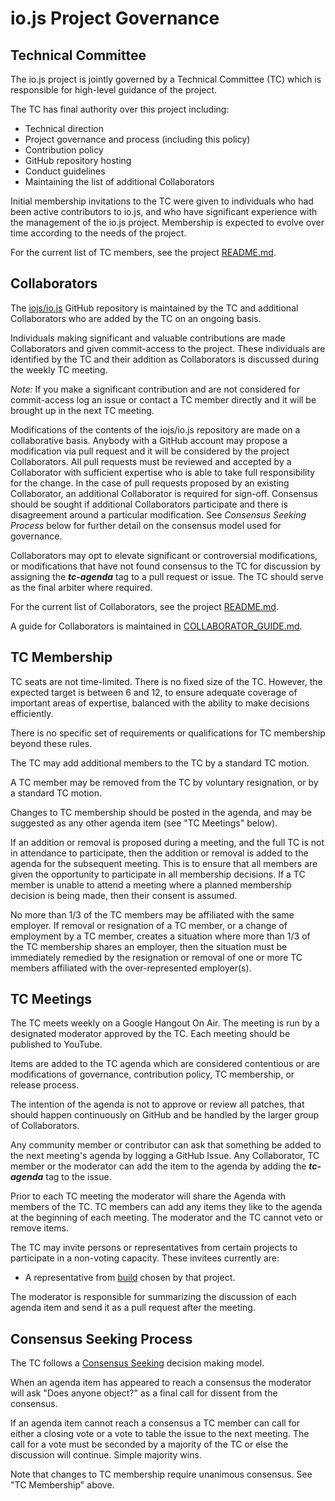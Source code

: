 # io.js Project Governance

## Technical Committee

The io.js project is jointly governed by a Technical Committee (TC)
which is responsible for high-level guidance of the project.

The TC has final authority over this project including:

* Technical direction
* Project governance and process (including this policy)
* Contribution policy
* GitHub repository hosting
* Conduct guidelines
* Maintaining the list of additional Collaborators

Initial membership invitations to the TC were given to individuals who
had been active contributors to io.js, and who have significant
experience with the management of the io.js project. Membership is
expected to evolve over time according to the needs of the project.

For the current list of TC members, see the project
[README.md](./README.md#current-project-team-members).

## Collaborators

The [iojs/io.js](https://github.com/iojs/io.js) GitHub repository is
maintained by the TC and additional Collaborators who are added by the
TC on an ongoing basis.

Individuals making significant and valuable contributions are made
Collaborators and given commit-access to the project. These
individuals are identified by the TC and their addition as
Collaborators is discussed during the weekly TC meeting.

_Note:_ If you make a significant contribution and are not considered
for commit-access log an issue or contact a TC member directly and it
will be brought up in the next TC meeting.

Modifications of the contents of the iojs/io.js repository are made on
a collaborative basis. Anybody with a GitHub account may propose a
modification via pull request and it will be considered by the project
Collaborators. All pull requests must be reviewed and accepted by a
Collaborator with sufficient expertise who is able to take full
responsibility for the change. In the case of pull requests proposed
by an existing Collaborator, an additional Collaborator is required
for sign-off. Consensus should be sought if additional Collaborators
participate and there is disagreement around a particular
modification. See _Consensus Seeking Process_ below for further detail
on the consensus model used for governance.

Collaborators may opt to elevate significant or controversial
modifications, or modifications that have not found consensus to the
TC for discussion by assigning the ***tc-agenda*** tag to a pull
request or issue. The TC should serve as the final arbiter where
required.

For the current list of Collaborators, see the project
[README.md](./README.md#current-project-team-members).

A guide for Collaborators is maintained in
[COLLABORATOR_GUIDE.md](./COLLABORATOR_GUIDE.md).

## TC Membership

TC seats are not time-limited.  There is no fixed size of the TC.
However, the expected target is between 6 and 12, to ensure adequate
coverage of important areas of expertise, balanced with the ability to
make decisions efficiently.

There is no specific set of requirements or qualifications for TC
membership beyond these rules.

The TC may add additional members to the TC by a standard TC motion.

A TC member may be removed from the TC by voluntary resignation, or by
a standard TC motion.

Changes to TC membership should be posted in the agenda, and may be
suggested as any other agenda item (see "TC Meetings" below).

If an addition or removal is proposed during a meeting, and the full
TC is not in attendance to participate, then the addition or removal
is added to the agenda for the subsequent meeting.  This is to ensure
that all members are given the opportunity to participate in all
membership decisions.  If a TC member is unable to attend a meeting
where a planned membership decision is being made, then their consent
is assumed.

No more than 1/3 of the TC members may be affiliated with the same
employer.  If removal or resignation of a TC member, or a change of
employment by a TC member, creates a situation where more than 1/3 of
the TC membership shares an employer, then the situation must be
immediately remedied by the resignation or removal of one or more TC
members affiliated with the over-represented employer(s).

## TC Meetings

The TC meets weekly on a Google Hangout On Air. The meeting is run by
a designated moderator approved by the TC. Each meeting should be
published to YouTube.

Items are added to the TC agenda which are considered contentious or
are modifications of governance, contribution policy, TC membership,
or release process.

The intention of the agenda is not to approve or review all patches,
that should happen continuously on GitHub and be handled by the larger
group of Collaborators.

Any community member or contributor can ask that something be added to
the next meeting's agenda by logging a GitHub Issue. Any Collaborator,
TC member or the moderator can add the item to the agenda by adding
the ***tc-agenda*** tag to the issue.

Prior to each TC meeting the moderator will share the Agenda with
members of the TC. TC members can add any items they like to the
agenda at the beginning of each meeting. The moderator and the TC
cannot veto or remove items.

The TC may invite persons or representatives from certain projects to
participate in a non-voting capacity. These invitees currently are:

* A representative from [build](https://github.com/node-forward/build)
  chosen by that project.

The moderator is responsible for summarizing the discussion of each
agenda item and send it as a pull request after the meeting.

## Consensus Seeking Process

The TC follows a
[Consensus Seeking](http://en.wikipedia.org/wiki/Consensus-seeking_decision-making)
decision making model.

When an agenda item has appeared to reach a consensus the moderator
will ask "Does anyone object?" as a final call for dissent from the
consensus.

If an agenda item cannot reach a consensus a TC member can call for
either a closing vote or a vote to table the issue to the next
meeting. The call for a vote must be seconded by a majority of the TC
or else the discussion will continue. Simple majority wins.

Note that changes to TC membership require unanimous consensus.  See
"TC Membership" above.
